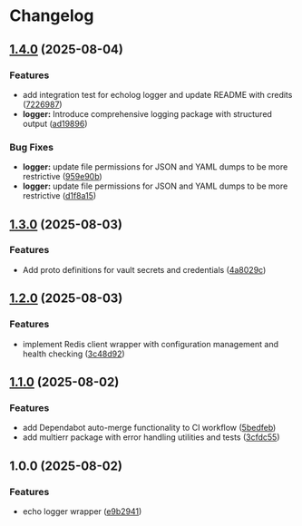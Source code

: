 # Changelog

## [1.4.0](https://github.com/kopexa-grc/x/compare/v1.3.0...v1.4.0) (2025-08-04)


### Features

* add integration test for echolog logger and update README with credits ([7226987](https://github.com/kopexa-grc/x/commit/7226987713a6b06297981ae7b03104be619aab86))
* **logger:** Introduce comprehensive logging package with structured output ([ad19896](https://github.com/kopexa-grc/x/commit/ad198962488d12f21571387ce4aa2758525bff58))


### Bug Fixes

* **logger:** update file permissions for JSON and YAML dumps to be more restrictive ([959e90b](https://github.com/kopexa-grc/x/commit/959e90be8de24bcb41120a4d4dc95a1941fdd086))
* **logger:** update file permissions for JSON and YAML dumps to be more restrictive ([d1f8a15](https://github.com/kopexa-grc/x/commit/d1f8a15474ba687c98b500a9bfb99c799f6d4463))

## [1.3.0](https://github.com/kopexa-grc/x/compare/v1.2.0...v1.3.0) (2025-08-03)


### Features

* Add proto definitions for vault secrets and credentials ([4a8029c](https://github.com/kopexa-grc/x/commit/4a8029cb54d2c0f5afc693c00b8a1815636f1cd2))

## [1.2.0](https://github.com/kopexa-grc/x/compare/v1.1.0...v1.2.0) (2025-08-03)


### Features

* implement Redis client wrapper with configuration management and health checking ([3c48d92](https://github.com/kopexa-grc/x/commit/3c48d927c2bf4ac4b2caecb7ad6e30219f499afa))

## [1.1.0](https://github.com/kopexa-grc/x/compare/v1.0.0...v1.1.0) (2025-08-02)


### Features

* add Dependabot auto-merge functionality to CI workflow ([5bedfeb](https://github.com/kopexa-grc/x/commit/5bedfebf2c2e18102c8cee3448858fee8fec5fd1))
* add multierr package with error handling utilities and tests ([3cfdc55](https://github.com/kopexa-grc/x/commit/3cfdc551a605bd6733116dd838acc5aaf8bbc5f8))

## 1.0.0 (2025-08-02)


### Features

* echo logger wrapper ([e9b2941](https://github.com/kopexa-grc/x/commit/e9b29411e2c7ff7c0d1bcac1410aa90cb0673d48))
